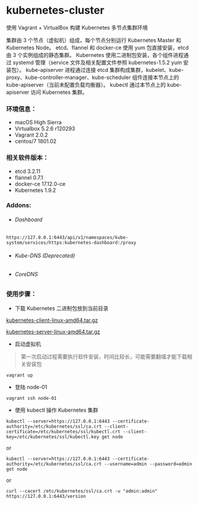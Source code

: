 # kubernetes-cluster
使用 Vagrant + VirtualBox 构建 Kubernetes 多节点集群环境

集群由 3 个节点（虚拟机）组成，每个节点分别运行 Kubernetes Master 和 Kubernetes Node。
etcd、flannel 和 docker-ce 使用 yum 包直接安装，etcd 由 3 个实例组成的静态集群。
Kubernetes 使用二进制包安装，各个组件进程通过 systemd 管理（service 文件及相关配置文件参照 kubernetes-1.5.2 yum 安装包）。
kube-apiserver 进程通过连接 etcd 集群构成集群，kubelet、kube-proxy、kube-controller-manager、kube-scheduler 组件连接本节点上的 kube-apiserver（当前未配置负载均衡器）。
kubectl 通过本节点上的 kube-apiserver 访问 Kubernetes 集群。

### 环境信息：
- macOS High Sierra
- Virtualbox 5.2.6 r120293
- Vagrant 2.0.2
- centos/7 1801.02

### 相关软件版本：
- etcd 3.2.11
- flannel 0.7.1
- docker-ce 17.12.0-ce
- Kubernetes 1.9.2

### Addons:
* ###### Dashboard

`https://127.0.0.1:6443/api/v1/namespaces/kube-system/services/https:kubernetes-dashboard:/proxy`

* ###### Kube-DNS _(Deprecated)_

* ###### CoreDNS


### 使用步骤：
- 下载 Kubernetes 二进制包放到当前目录

[kubernetes-client-linux-amd64.tar.gz](https://dl.k8s.io/v1.9.2/kubernetes-client-linux-amd64.tar.gz)

[kubernetes-server-linux-amd64.tar.gz](https://dl.k8s.io/v1.9.2/kubernetes-server-linux-amd64.tar.gz)

- 启动虚拟机

> 第一次启动过程需要执行软件安装，时间比较长，可能需要翻墙才能下载相关安装包

```
vagrant up
```

- 登陆 node-01

```
vagrant ssh node-01
```

- 使用 kubectl 操作 Kubernetes 集群

```
kubectl --server=https://127.0.0.1:6443 --certificate-authority=/etc/kubernetes/ssl/ca.crt --client-certificate=/etc/kubernetes/ssl/kubectl.crt --client-key=/etc/kubernetes/ssl/kubectl.key get node
```
or
```
kubectl --server=https://127.0.0.1:6443 --certificate-authority=/etc/kubernetes/ssl/ca.crt --username=admin --password=admin get node
```
or
```
curl --cacert /etc/kubernetes/ssl/ca.crt -u "admin:admin" https://127.0.0.1:6443/version
```
